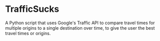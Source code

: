 # TrafficSucks
A Python script that uses Google's Traffic API to compare travel times for multiple origins to a single destination over time, to give the user the best travel times or origins.

